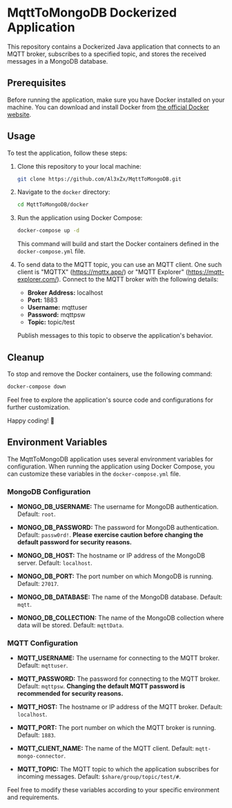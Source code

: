 # MqttToMongoDB Dockerized Application

This repository contains a Dockerized Java application that connects to an MQTT broker, subscribes to a specified topic,
and stores the received messages in a MongoDB database.

## Prerequisites

Before running the application, make sure you have Docker installed on your machine. You can download and install Docker
from [the official Docker website](https://www.docker.com/get-started).

## Usage

To test the application, follow these steps:

1. Clone this repository to your local machine:

    ```bash
    git clone https://github.com/Al3xZx/MqttToMongoDB.git
    ```

2. Navigate to the `docker` directory:

    ```bash
    cd MqttToMongoDB/docker
    ```

3. Run the application using Docker Compose:

    ```bash
    docker-compose up -d
    ```

   This command will build and start the Docker containers defined in the `docker-compose.yml` file.

4. To send data to the MQTT topic, you can use an MQTT client. One such client is "MQTTX" (https://mqttx.app/) or "MQTT
   Explorer" (https://mqtt-explorer.com/). Connect to the MQTT broker with the following details:

    - **Broker Address:** localhost
    - **Port:** 1883
    - **Username:** mqttuser
    - **Password:** mqttpsw
    - **Topic:** topic/test

   Publish messages to this topic to observe the application's behavior.

## Cleanup

To stop and remove the Docker containers, use the following command:

```bash
docker-compose down
```

Feel free to explore the application's source code and configurations for further customization.

Happy coding! 🚀

## Environment Variables

The MqttToMongoDB application uses several environment variables for configuration. When running the application using
Docker Compose, you can customize these variables in the `docker-compose.yml` file.

### MongoDB Configuration

- **MONGO_DB_USERNAME:** The username for MongoDB authentication. Default: `root`.
- **MONGO_DB_PASSWORD:** The password for MongoDB authentication. Default: `passw0rd!`. **Please exercise caution before
  changing the default password for security reasons.**

- **MONGO_DB_HOST:** The hostname or IP address of the MongoDB server. Default: `localhost`.
- **MONGO_DB_PORT:** The port number on which MongoDB is running. Default: `27017`.
- **MONGO_DB_DATABASE:** The name of the MongoDB database. Default: `mqtt`.
- **MONGO_DB_COLLECTION:** The name of the MongoDB collection where data will be stored. Default: `mqttData`.

### MQTT Configuration

- **MQTT_USERNAME:** The username for connecting to the MQTT broker. Default: `mqttuser`.
- **MQTT_PASSWORD:** The password for connecting to the MQTT broker. Default: `mqttpsw`. **Changing the default MQTT
  password is recommended for security reasons.**

- **MQTT_HOST:** The hostname or IP address of the MQTT broker. Default: `localhost`.
- **MQTT_PORT:** The port number on which the MQTT broker is running. Default: `1883`.
- **MQTT_CLIENT_NAME:** The name of the MQTT client. Default: `mqtt-mongo-connector`.
- **MQTT_TOPIC:** The MQTT topic to which the application subscribes for incoming messages.
  Default: `$share/group/topic/test/#`.

Feel free to modify these variables according to your specific environment and requirements.


